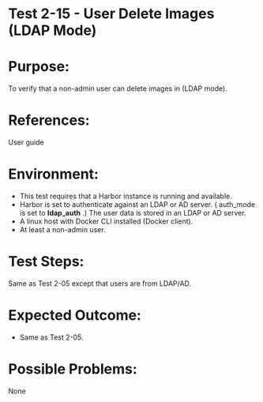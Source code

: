 Test 2-15 - User Delete Images (LDAP Mode)
=======

# Purpose:

To verify that a non-admin user can delete images in (LDAP mode).

# References:
User guide

# Environment:
* This test requires that a Harbor instance is running and available.
* Harbor is set to authenticate against an LDAP or AD server. ( auth_mode is set to **ldap_auth** .) The user data is stored in an LDAP or AD server.
* A linux host with Docker CLI installed (Docker client).
* At least a non-admin user.

# Test Steps:

Same as Test 2-05 except that users are from LDAP/AD.

# Expected Outcome:
* Same as Test 2-05.

# Possible Problems:
None